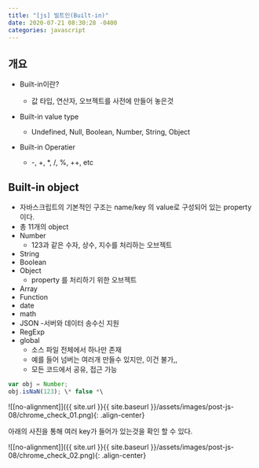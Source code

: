 ```yaml
---
title: "[js] 빌트인(Built-in)"
date: 2020-07-21 08:30:28 -0400
categories: javascript
---
```


## 개요

- Built-in이란?
    - 값 타입, 연산자, 오브젝트를 사전에 만들어 놓은것

- Built-in value type
    - Undefined, Null, Boolean, Number, String, Object
- Built-in Operatier
    - -, +, *, /, %, ++, etc

## Built-in object

- 자바스크립트의 기본적인 구조는 name/key 의 value로 구성되어 있는 property 이다.
- 총 11개의 object
- Number
    - 123과 같은 수자, 상수, 지수를 처리하는 오브젝트
- String
- Boolean
- Object
    - property 를 처리하기 위한 오브젝트
- Array
- Function
- date
- math
- JSON
    -서버와 데이터 송수신 지원
- RegExp
- global
    - 소스 파일 전체에서 하나만 존재
    - 예를 들어 넘버는 여러개 만들수 있지만, 이건 불가,,
    - 모든 코드에서 공유, 접근 가능

```javascript
var obj = Number;
obj.isNaN(123); \* false *\
```

![[no-alignment]]({{ site.url }}{{ site.baseurl }}/assets/images/post-js-08/chrome_check_01.png){: .align-center}

아래의 사진을 통해 여러 key가 들어가 있는것을 확인 할 수 있다.

![[no-alignment]]({{ site.url }}{{ site.baseurl }}/assets/images/post-js-08/chrome_check_02.png){: .align-center}


